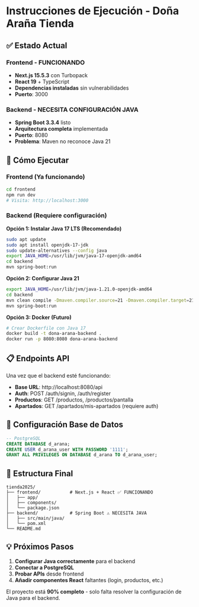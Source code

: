 # Instrucciones de Ejecución - Doña Araña Tienda

## ✅ Estado Actual

### Frontend - FUNCIONANDO
- **Next.js 15.5.3** con Turbopack
- **React 19** + TypeScript
- **Dependencias instaladas** sin vulnerabilidades
- **Puerto**: 3000

### Backend - NECESITA CONFIGURACIÓN JAVA
- **Spring Boot 3.3.4** listo
- **Arquitectura completa** implementada
- **Puerto**: 8080
- **Problema**: Maven no reconoce Java 21

## 🚀 Cómo Ejecutar

### Frontend (Ya funcionando)
```bash
cd frontend
npm run dev
# Visita: http://localhost:3000
```

### Backend (Requiere configuración)

**Opción 1: Instalar Java 17 LTS (Recomendado)**
```bash
sudo apt update
sudo apt install openjdk-17-jdk
sudo update-alternatives --config java
export JAVA_HOME=/usr/lib/jvm/java-17-openjdk-amd64
cd backend
mvn spring-boot:run
```

**Opción 2: Configurar Java 21**
```bash
export JAVA_HOME=/usr/lib/jvm/java-1.21.0-openjdk-amd64
cd backend
mvn clean compile -Dmaven.compiler.source=21 -Dmaven.compiler.target=21
mvn spring-boot:run
```

**Opción 3: Docker (Futuro)**
```bash
# Crear Dockerfile con Java 17
docker build -t dona-arana-backend .
docker run -p 8080:8080 dona-arana-backend
```

## 📋 Endpoints API

Una vez que el backend esté funcionando:

- **Base URL**: http://localhost:8080/api
- **Auth**: POST /auth/signin, /auth/register
- **Productos**: GET /productos, /productos/pantalla
- **Apartados**: GET /apartados/mis-apartados (requiere auth)

## 🔧 Configuración Base de Datos

```sql
-- PostgreSQL
CREATE DATABASE d_arana;
CREATE USER d_arana_user WITH PASSWORD '1111';
GRANT ALL PRIVILEGES ON DATABASE d_arana TO d_arana_user;
```

## 📁 Estructura Final

```
tienda2025/
├── frontend/           # Next.js + React ✅ FUNCIONANDO
│   ├── app/
│   ├── components/
│   └── package.json
├── backend/            # Spring Boot ⚠️ NECESITA JAVA
│   ├── src/main/java/
│   └── pom.xml
└── README.md
```

## 💡 Próximos Pasos

1. **Configurar Java correctamente** para el backend
2. **Conectar a PostgreSQL**
3. **Probar APIs** desde frontend
4. **Añadir componentes React** faltantes (login, productos, etc.)

El proyecto está **90% completo** - solo falta resolver la configuración de Java para el backend.